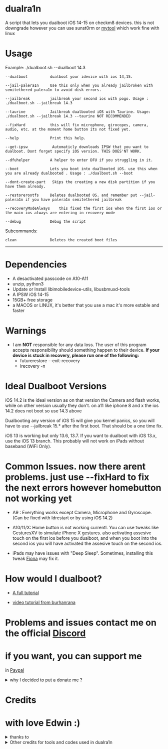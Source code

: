 # dualra1n

A script that lets you dualboot iOS 14-15 on checkm8 devices. this is not downgrade however you can use sunst0rm or [mytool](https://github.com/edwin170/downr1n) which work fine with linux


# Usage

Example: ./dualboot.sh --dualboot 14.3 

    --dualboot          dualboot your idevice with ios 14,15.
    
    --jail-palera1n     Use this only when you already jailbroken with semitethered palera1n to avoid disk errors. 
    
    --jailbreak         jailbreak your second ios with pogo. Usage :  ./dualboot.sh --jailbreak 14.3

    --taurine           Jailbreak dualbooted iOS with Taurine. Usage: ./dualboot.sh --jailbreak 14.3 --taurine NOT RECOMMENDED
   
    --fixHard           this will fix microphone, girocopes, camera, audio, etc. at the moment home button its not fixed yet. 

    --help              Print this help.
       
    --get-ipsw           Automaticly downloads IPSW that you want to dualboot. Dont forget specify iOS version. THIS DOES'NT WORK.

    --dfuhelper         A helper to enter DFU if you struggling in it.
    
    --boot              Lets you boot into dualbooted iOS. use this when you are already dualbooted . Usage : ./dualboot.sh --boot
    
    --dont-create-part   Skips the creating a new disk partition if you have them already.
    
    --restorerootfs     Deletes dualbooted OS. and remember put --jail-palera1n if you have palera1n semitethered jailbreak 
    
    --recoveryModeAlways    this fixed the first ios when the first ios or the main ios always are entering in recovery mode 
    
    --debug             Debug the script

Subcommands:

    clean               Deletes the created boot files 

---
# Dependencies
- A desactivated passcode on A10-A11 
- unzip, python3
- Update or Install libimobiledevice-utils, libusbmuxd-tools
- A IPSW iOS 14-15 
- 15GB+ free storage
- a MACOS or LINUX, it's better that you use a mac it's more estable and faster

# Warnings
- I am **NOT** responsible for any data loss. The user of this program accepts responsibility should something happen to their device.
 **If your device is stuck in recovery, please run one of the following:**
   - futurerestore --exit-recovery
   - irecovery -n

# Ideal Dualboot Versions
iOS 14.2 is the ideal version as on that version the Camera and flash works, while on other version usually they don't. on a11 like iphone 8 and x the ios 14.2 does not boot so use 14.3 above

Dualbooting any version of iOS 15 will give you kernel panics, so you will have to use --jailbreak 15.* after the first boot. That should be a one time fix.

iOS 13 is working but only 13.6, 13.7. If you want to dualboot with iOS 13.x, use the iOS 13 branch. This probably will not work on iPads without baseband (WiFi Only).

# Common Issues. now there arent problems. just use --fixHard to fix the next errors however homebutton not working yet

- A9 : Everything works except Camera, Microphone and Gyroscope. (Can be fixed with ldrestart or by using iOS 14.2)

- A10/11/X: Home button is not working currentl. You can use tweaks like GesturesXV to simulate iPhone X gestures.  also activating assesive touch on the first ios before you dualboot, and when you boot into the second ios you will have activated the assesive touch on the second ios.

- iPads may have issues with "Deep Sleep". Sometimes, installing this tweak [Fiona](https://www.ios-repo-updates.com/repository/julioverne-s-repo/package/com.julioverne.fiona/) may fix it.


# How would I dualboot?

- [A full tutorial](https://github.com/dualra1n/dualra1n/blob/main/tutorial.md)

- [video tutorial from burhanrana](https://www.youtube.com/watch?v=4iCZv7Ox5AA)

# Problems and issues contact me on the official [Discord](https://discord.gg/E6jj48hzd5)


# if you want, you can support me 

in [Paypal](https://www.paypal.me/EdwinNunez2004)
<details><summary>why I decided to put a donate me ?</summary>
    dualran its not a team, this is just a name for this tool, this means that i created this script, therefore you can support me with whatever you have, that its important for me because rn I am not working cause this tool and i would be glad to receive something for it. if you cant no problem, just enjoy this.
</details>


# Credits

# with love Edwin :)

<details><summary>thanks to</summary>
<p>

- [Edwin](https://github.com/edwin170) owner :)

- [Fatih](https://github.com/swayea) help with readme and tester of linux support and is a very good person.
    <details><summary>readme constributors</summary>
    <p>
        
    - [azaz0322](https://github.com/m00nl1ghts), [Huy Nguyen](https://github.com/34306), [Uckermark](https://github.com/Uckermark) aditya11110 helped          with readme.
    </details>
</details>
<details><summary>Other credits for tools and codes used in dualra1n</summary>

- Edward thanks for my brother for gave me a hackintosh to test this:).

- [palera1n](https://github.com/palera1n) some code from it

- [Dualboot guide](https://dualbootfun.github.io/) for the guide

- [blacktop](https://github.com/blacktop) for the ipsw downloader

- [Nathan](https://github.com/verygenericname) for the ramdisk
    
- [Amy](https://github.com/elihwyma) for the [Pogo](https://github.com/elihwyma/Pogo) app
- [checkra1n](https://github.com/checkra1n) for the base of the kpf
- [m1sta](https://github.com/m1stadev) for [pyimg4](https://github.com/m1stadev/PyIMG4)
- [tihmstar](https://github.com/tihmstar) for [pzb](https://github.com/tihmstar/partialZipBrowser)/original [iBoot64Patcher](https://github.com/tihmstar/iBoot64Patcher)/original [liboffsetfinder64](https://github.com/tihmstar/liboffsetfinder64)/[img4tool](https://github.com/tihmstar/img4tool)
- [xerub](https://github.com/xerub) for [img4lib](https://github.com/xerub/img4lib) and [restored_external](https://github.com/xerub/sshrd) in the ramdisk
- [libimobiledevice](https://github.com/libimobiledevice) for several tools used in this project (irecovery, ideviceenterrecovery etc), and [nikias](https://github.com/nikias) for keeping it up to date
- [Dora](https://github.com/dora2-iOS) for kpf
- [Sam Bingner](https://github.com/sbingner) for [Substitute](https://github.com/sbingner/substitute)
- [CoolStar](https://github.com/coolstar) for [Libhooker]
- [Ralp0045](https://github.com/Ralph0045/Kernel64Patcher) amazing dtree_patcher and kernel64patcher ;)

</p>
</details>
